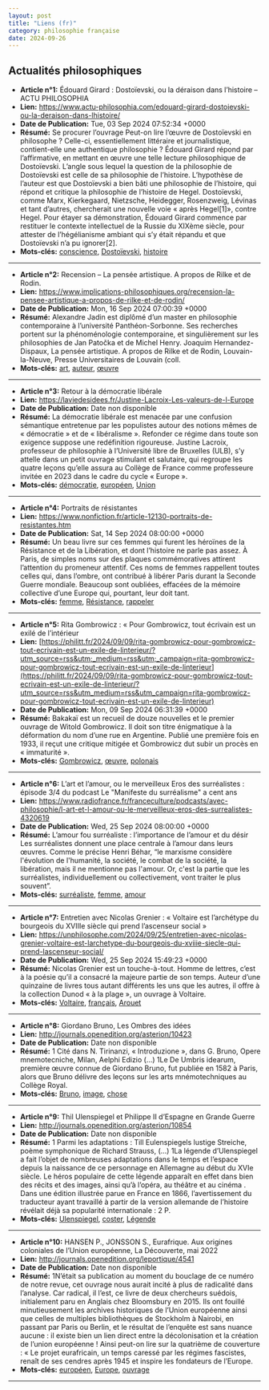 ```yaml
---
layout: post
title: "Liens (fr)"
category: philosophie française
date: 2024-09-26
---
```

## Actualités philosophiques

  * **Article n°1:** Édouard Girard : Dostoïevski, ou la déraison dans l’histoire – ACTU PHILOSOPHIA
  * **Lien:** <https://www.actu-philosophia.com/edouard-girard-dostoievski-ou-la-deraison-dans-lhistoire/>
  * **Date de Publication:** Tue, 03 Sep 2024 07:52:34 +0000
  * **Résumé:** Se procurer l’ouvrage Peut-on lire l’œuvre de Dostoïevski en philosophe ? Celle-ci, essentiellement littéraire et journalistique, contient-elle une authentique philosophie ? Édouard Girard répond par l’affirmative, en mettant en œuvre une telle lecture philosophique de Dostoïevski. L’angle sous lequel la question de la philosophie de Dostoïevski est celle de sa philosophie de l’histoire. L’hypothèse de l’auteur est que Dostoïevski a bien bâti une philosophie de l’histoire, qui répond et critique la philosophie de l’histoire de Hegel. Dostoïevski, comme Marx, Kierkegaard, Nietzsche, Heidegger, Rosenzweig, Lévinas et tant d’autres, chercherait une nouvelle voie « après Hegel[1]», contre Hegel. Pour étayer sa démonstration, Édouard Girard commence par restituer le contexte intellectuel de la Russie du XIXème siècle, pour attester de l’hégélianisme ambiant qui s’y était répandu et que Dostoïevski n’a pu ignorer[2].
  * **Mots-clés:** [conscience](conscience), [Dostoïevski](Dostoïevski), [histoire](histoire)

* * *

  * **Article n°2:** Recension – La pensée artistique. A propos de Rilke et de Rodin.
  * **Lien:** <https://www.implications-philosophiques.org/recension-la-pensee-artistique-a-propos-de-rilke-et-de-rodin/>
  * **Date de Publication:** Mon, 16 Sep 2024 07:00:39 +0000
  * **Résumé:** Alexandre Jadin est diplômé d’un master en philosophie contemporaine à l’université Panthéon-Sorbonne. Ses recherches portent sur la phénoménologie contemporaine, et singulièrement sur les philosophies de Jan Patočka et de Michel Henry. Joaquim Hernandez-Dispaux, La pensée artistique. A propos de Rilke et de Rodin, Louvain-la-Neuve, Presse Universitaires de Louvain (coll.
  * **Mots-clés:** [art](art), [auteur](auteur), [œuvre](œuvre)

* * *

  * **Article n°3:** Retour à la démocratie libérale
  * **Lien:** <https://laviedesidees.fr/Justine-Lacroix-Les-valeurs-de-l-Europe>
  * **Date de Publication:** Date non disponible
  * **Résumé:** La démocratie libérale est menacée par une confusion sémantique entretenue par les populistes autour des notions mêmes de « démocratie » et de « libéralisme ». Refonder ce régime dans toute son exigence suppose une redéfinition rigoureuse. Justine Lacroix, professeur de philosophie à l’Université libre de Bruxelles (ULB), s’y attelle dans un petit ouvrage stimulant et salutaire, qui regroupe les quatre leçons qu’elle assura au Collège de France comme professeure invitée en 2023 dans le cadre du cycle « Europe ».
  * **Mots-clés:** [démocratie](démocratie), [européen](européen), [Union](Union)

* * *

  * **Article n°4:** Portraits de résistantes
  * **Lien:** <https://www.nonfiction.fr/article-12130-portraits-de-resistantes.htm>
  * **Date de Publication:** Sat, 14 Sep 2024 08:00:00 +0000
  * **Résumé:** Un beau livre sur ces femmes qui furent les héroïnes de la Résistance et de la Libération, et dont l’histoire ne parle pas assez. À Paris, de simples noms sur des plaques commémoratives attirent l’attention du promeneur attentif. Ces noms de femmes rappellent toutes celles qui, dans l’ombre, ont contribué à libérer Paris durant la Seconde Guerre mondiale. Beaucoup sont oubliées, effacées de la mémoire collective d’une Europe qui, pourtant, leur doit tant.
  * **Mots-clés:** [femme](femme), [Résistance](Résistance), [rappeler](rappeler)

* * *

  * **Article n°5:** Rita Gombrowicz : « Pour Gombrowicz, tout écrivain est un exilé de l’intérieur
  * **Lien:** [https://philitt.fr/2024/09/09/rita-gombrowicz-pour-gombrowicz-tout-ecrivain-est-un-exile-de-linterieur/?utm_source=rss&utm;_medium=rss&utm;_campaign=rita-gombrowicz-pour-gombrowicz-tout-ecrivain-est-un-exile-de-linterieur](https://philitt.fr/2024/09/09/rita-gombrowicz-pour-gombrowicz-tout-ecrivain-est-un-exile-de-linterieur/?utm_source=rss&utm_medium=rss&utm_campaign=rita-gombrowicz-pour-gombrowicz-tout-ecrivain-est-un-exile-de-linterieur)
  * **Date de Publication:** Mon, 09 Sep 2024 06:31:39 +0000
  * **Résumé:** Bakakaï est un recueil de douze nouvelles et le premier ouvrage de Witold Gombrowicz. Il doit son titre énigmatique à la déformation du nom d’une rue en Argentine. Publié une première fois en 1933, il reçut une critique mitigée et Gombrowicz dut subir un procès en « immaturité ».
  * **Mots-clés:** [Gombrowicz](Gombrowicz), [œuvre](œuvre), [polonais](polonais)

* * *

  * **Article n°6:** L’art et l’amour, ou le merveilleux Eros des surréalistes : épisode 3/4 du podcast Le "Manifeste du surréalisme" a cent ans
  * **Lien:** <https://www.radiofrance.fr/franceculture/podcasts/avec-philosophie/l-art-et-l-amour-ou-le-merveilleux-eros-des-surrealistes-4320619>
  * **Date de Publication:** Wed, 25 Sep 2024 08:00:00 +0000
  * **Résumé:** L’amour fou surréaliste : l’importance de l’amour et du désir Les surréalistes donnent une place centrale à l’amour dans leurs œuvres. Comme le précise Henri Béhar, “le marxisme considère l'évolution de l'humanité, la société, le combat de la société, la libération, mais il ne mentionne pas l'amour. Or, c'est la partie que les surréalistes, individuellement ou collectivement, vont traiter le plus souvent”.
  * **Mots-clés:** [surréaliste](surréaliste), [femme](femme), [amour](amour)

* * *

  * **Article n°7:** Entretien avec Nicolas Grenier : « Voltaire est l’archétype du bourgeois du XVIIIe siècle qui prend l’ascenseur social »
  * **Lien:** <https://unphilosophe.com/2024/09/25/entretien-avec-nicolas-grenier-voltaire-est-larchetype-du-bourgeois-du-xviiie-siecle-qui-prend-lascenseur-social/>
  * **Date de Publication:** Wed, 25 Sep 2024 15:49:23 +0000
  * **Résumé:** Nicolas Grenier est un touche-à-tout. Homme de lettres, c’est à la poésie qu’il a consacré la majeure partie de son temps. Auteur d’une quinzaine de livres tous autant différents les uns que les autres, il offre à la collection Dunod « à la plage », un ouvrage à Voltaire.
  * **Mots-clés:** [Voltaire](Voltaire), [français](français), [Arouet](Arouet)

* * *

  * **Article n°8:** Giordano Bruno, Les Ombres des idées
  * **Lien:** <http://journals.openedition.org/asterion/10423>
  * **Date de Publication:** Date non disponible
  * **Résumé:** 1 Cité dans N. Tirinanzi, « Introduzione », dans G. Bruno, Opere mnemotecniche, Milan, Aelphi Edizio (...) 1Le De Umbris idearum, première œuvre connue de Giordano Bruno, fut publiée en 1582 à Paris, alors que Bruno délivre des leçons sur les arts mnémotechniques au Collège Royal.
  * **Mots-clés:** [Bruno](Bruno), [image](image), [chose](chose)

* * *

  * **Article n°9:** Thil Ulenspiegel et Philippe II d’Espagne en Grande Guerre
  * **Lien:** <http://journals.openedition.org/asterion/10854>
  * **Date de Publication:** Date non disponible
  * **Résumé:** 1 Parmi les adaptations : Till Eulenspiegels lustige Streiche, poème symphonique de Richard Strauss, (...) 1La légende d’Ulenspiegel a fait l’objet de nombreuses adaptations dans le temps et l’espace depuis la naissance de ce personnage en Allemagne au début du XVIe siècle. Le héros populaire de cette légende apparaît en effet dans bien des récits et des images, ainsi qu’à l’opéra, au théâtre et au cinéma . Dans une édition illustrée parue en France en 1866, l’avertissement du traducteur ayant travaillé à partir de la version allemande de l’histoire révélait déjà sa popularité internationale : 2 P.
  * **Mots-clés:** [Ulenspiegel](Ulenspiegel), [coster](coster), [Légende](Légende)

* * *

  * **Article n°10:** HANSEN P., JONSSON S., Eurafrique. Aux origines coloniales de l’Union européenne, La Découverte, mai 2022
  * **Lien:** <http://journals.openedition.org/leportique/4541>
  * **Date de Publication:** Date non disponible
  * **Résumé:** 1N’était sa publication au moment du bouclage de ce numéro de notre revue, cet ouvrage nous aurait incité à plus de radicalité dans l’analyse. Car radical, il l’est, ce livre de deux chercheurs suédois, initialement paru en Anglais chez Bloomsbury en 2015. Ils ont fouillé minutieusement les archives historiques de l’Union européenne ainsi que celles de multiples bibliothèques de Stockholm à Nairobi, en passant par Paris ou Berlin, et le résultat de l’enquête est sans nuance aucune : il existe bien un lien direct entre la décolonisation et la création de l’union européenne ! Ainsi peut-on lire sur la quatrième de couverture : « Le projet eurafricain, un temps caressé par les régimes fascistes, renaît de ses cendres après 1945 et inspire les fondateurs de l’Europe.
  * **Mots-clés:** [européen](européen), [Europe](Europe), [ouvrage](ouvrage)

* * *

